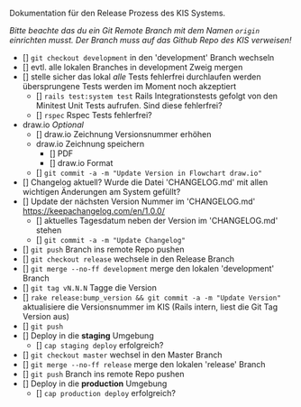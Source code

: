 Dokumentation für den Release Prozess des KIS Systems.

*Bitte beachte das du ein Git Remote Branch mit dem Namen `origin` einrichten musst. Der Branch muss auf das Github Repo des KIS verweisen!*

- [] `git checkout development` in den 'development' Branch wechseln
- [] evtl. alle lokalen Branches in development Zweig mergen
- [] stelle sicher das lokal *alle* Tests fehlerfrei durchlaufen werden
    übersprungene Tests werden im Moment noch akzeptiert
  - [] `rails test:system test` Rails Integrationstests gefolgt von den Minitest Unit Tests aufrufen. Sind diese fehlerfrei?
  - [] `rspec` Rspec Tests fehlerfrei?
- draw.io *Optional*
  - [] draw.io Zeichnung Versionsnummer erhöhen
  - draw.io Zeichnung speichern
    - [] PDF
    - [] draw.io Format
  - [] `git commit -a -m "Update Version in Flowchart draw.io"`
- [] Changelog aktuell? Wurde die Datei 'CHANGELOG.md' mit allen wichtigen Änderungen am System gefüllt?
- [] Update der nächsten Version Nummer im 'CHANGELOG.md' https://keepachangelog.com/en/1.0.0/
  - [] aktuelles Tagesdatum neben der Version im 'CHANGELOG.md' stehen
  - [] `git commit -a -m "Update Changelog"`
- [] `git push` Branch ins remote Repo pushen
- [] `git checkout release` wechsele in den Release Branch
- [] `git merge --no-ff development` merge den lokalen 'development' Branch
- [] `git tag vN.N.N` Tagge die Version
- [] `rake release:bump_version && git commit -a -m "Update Version"` aktualisiere die Versionsnummer im KIS (Rails intern, liest die Git Tag Version aus)
- [] `git push`
- [] Deploy in die **staging** Umgebung
  - [] `cap staging deploy` erfolgreich?
- [] `git checkout master` wechsel in den Master Branch
- [] `git merge --no-ff release` merge den lokalen 'release' Branch
- [] `git push` Branch ins remote Repo pushen
- [] Deploy in die **production** Umgebung
  - [] `cap production deploy` erfolgreich?
